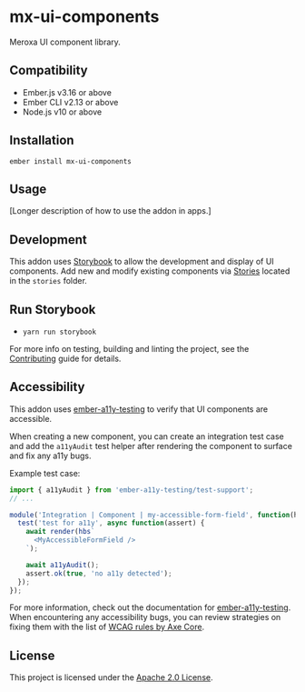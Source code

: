 mx-ui-components
==============================================================================

Meroxa UI component library.


Compatibility
------------------------------------------------------------------------------

* Ember.js v3.16 or above
* Ember CLI v2.13 or above
* Node.js v10 or above


Installation
------------------------------------------------------------------------------

```
ember install mx-ui-components
```


Usage
------------------------------------------------------------------------------

[Longer description of how to use the addon in apps.]


Development
------------------------------------------------------------------------------

This addon uses [Storybook](https://storybook.js.org/) to allow the development
and display of UI components. Add new and modify existing components via
[Stories](https://storybook.js.org/docs/react/get-started/whats-a-story)
located in the `stories` folder.

## Run Storybook

* `yarn run storybook`

For more info on testing, building and linting the project,
see the [Contributing](CONTRIBUTING.md) guide for details.


Accessibility
-------------------------------------------------------------------------------
This addon uses [ember-a11y-testing](https://emberobserver.com/addons/ember-a11y-testing)
to verify that UI components are accessible.

When creating a new component, you can create an integration test case and
add the `a11yAudit` test helper after rendering the component to surface
and fix any a11y bugs.

Example test case:

```javascript
import { a11yAudit } from 'ember-a11y-testing/test-support';
// ...

module('Integration | Component | my-accessible-form-field', function(hooks) {
  test('test for a11y', async function(assert) {
    await render(hbs`
      <MyAccessibleFormField />
    `);

    await a11yAudit();
    assert.ok(true, 'no a11y detected');
  });
});
```

For more information, check out the documentation for [ember-a11y-testing](https://github.com/ember-a11y/ember-a11y-testing#ember-a11y-testing).
When encountering any accessibility bugs, you can review strategies on fixing
them with the list of [WCAG rules by Axe Core](https://github.com/dequelabs/axe-core/blob/develop/doc/rule-descriptions.md).


License
------------------------------------------------------------------------------

This project is licensed under the [Apache 2.0 License](LICENSE).

